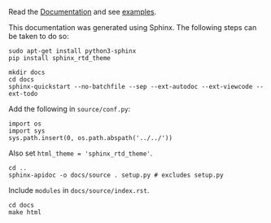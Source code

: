 Read the [Documentation](https://aannabe-moldyn.readthedocs.io/en/latest/) and see [examples](https://github.com/aannabe/moldyn/tree/main/examples).

This documentation was generated using Sphinx. The following steps can be taken to do so:

```
sudo apt-get install python3-sphinx
pip install sphinx_rtd_theme

mkdir docs
cd docs
sphinx-quickstart --no-batchfile --sep --ext-autodoc --ext-viewcode --ext-todo
```

Add the following in `source/conf.py`:
```
import os
import sys
sys.path.insert(0, os.path.abspath('../../'))
```
Also set `html_theme = 'sphinx_rtd_theme'`.

```
cd ..
sphinx-apidoc -o docs/source . setup.py # excludes setup.py
```

Include `modules` in `docs/source/index.rst`.

```
cd docs
make html
```
